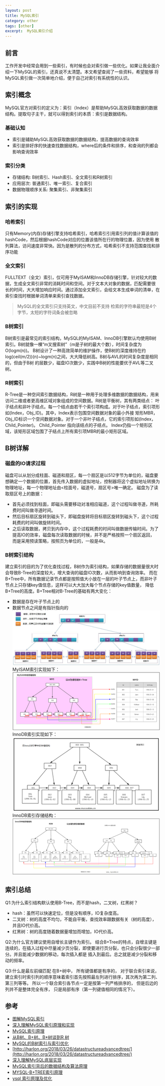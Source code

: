 ```yaml
---
layout: post
title: MySQL索引
category: other
tags: [other]
excerpt:  MySQL索引介绍
---
```

## 前言 
工作开发中经常会用到一些索引，有时候也会对索引做一些优化。如果让我全面介绍一下MySQL的索引，还真说不太清楚。本文希望查阅了一些资料，希望能够
将MySQL索引做一次简单地介绍，便于自己对索引有系统性的认识。

## 索引概念
MySQL官方对索引的定义为：索引（Index）是帮助MySQL高效获取数据的数据结构。提取句子主干，就可以得到索引的本质：索引是数据结构。
### 基础认知
- 索引是辅助MySQL高效获取数据的数据结构，提高数据的查询效率
- 索引是排好序的快速查找数据结构，where后的条件和排序，和查询的列都会影响查询效率

### 索引分类
- 存储结构: B树索引、Hash索引、全文索引和R树索引
- 应用层次: 普通索引、唯一索引、复合索引
- 数据物理顺序关系: 聚集索引、非聚集索引

## 索引的实现
### 哈希索引
只有Memory(内存)存储引擎支持哈希索引，哈希索引引用索引列的值计算该值的hashCode，然后根据hashCode对应的位置该值所在行的物理位置，因为使用
散列算法，访问速度非常快。因为是散列的分布方式，哈希索引不支持范围查找和排序功能

### 全文索引
FULLTEXT（全文）索引，仅可用于MyISAM和InnoDB存储引擎，针对较大的数据，生成全文索引非常的消耗时间和空间。对于文本大对象的数据，匹配需要很
长的时间，大大增加响应时间。通过添加全文索引，会给文本生成单词的清单，在索引查找时根据单词清单来索引查找数据。
> MySQL的全文索引只支持英文，中文目前不支持
> 检索的字符串最短是4个字节，太短的字符词条会被忽略

### B树索引
B树索引是最常见的索引结构，MySQL的MyISAM、InnoDB引擎默认均使用B树索引。B树就像一棵“m叉搜索树”（m是子树的最大个数），时间复杂度为O(logm(n))。
B树设计了一种高效简单的维护操作，使B树的深度维持在约log(ceil(m/2))(n)~logm(n)之间，大大降低树高。B树与AVL的时间复杂度是相同的，但由于B树
的层数少，磁盘IO次数少，实践中B树的性能要优于AVL等二叉树。

### R树索引
R-Tree是一种空间索引数据结构，R树是一种用于处理多维数据的数据结构，用来访问二维或者更高维区域对象组成的空间数据。R树是平衡树，其有两类结点：
叶子结点和非叶子结点。每一个结点由若干个索引项构成。对于叶子结点，索引项形如(Index，Obj_ID)。其中，Index表示包围空间数据对象的最小外接
矩形MBR，Obj_ID标识一个空间数据对象。对于一个非叶子结点，它的索引项形如(Index，Child_Pointer)。 Child_Pointer 指向该结点的子结点。
Index仍指一个矩形区域，该矩形区域包围了子结点上所有索引项MBR的最小矩形区域。

## B树详解
### 磁盘的IO请求过程
磁盘可以从划分成柱面、磁道和扇区，每一个扇区是以512字节为单位的，磁盘要想确定一个数据的位置，首先传入数据的虚拟地址，控制器将这个虚拟地址转换为物理地址，每一个物理地址由<柱面号，磁道号，扇区号>唯一确定。
磁盘为了读取扇区号上的数据：

- 首先必须找到柱面，即磁头需要移动对准相应磁道，这个过程叫做寻道，所耗费时间叫做寻道时间。
- 然后目标扇区旋转到磁头下，即磁盘旋转将目标扇区旋转到磁头下，这个过程耗费的时间叫做旋转时间。
- 之后读取数据，拷贝到内存中，这个过程耗费的时间叫做数据传输时间。为了提高IO的效率，磁盘每次读取数据的时候，并不是严格按照一个扇区返回，
而是采用预读策略，按照页为单位的，一般是4k。

### B树索引结构
建立索引的目的为了优化查找过程，B树作为索引结构，如果存储的数据量很大时会导致B-Tree的深度较大，增大查询的磁盘IO次数，从而影响到查询效率。
而在B+Tree中，所有数据记录节点都是按照值大小放在一层的叶子节点上，而非叶子节点上只存储key值信息，这样可以大大加大每个节点存储的key值数量，
降低B+Tree的高度。B+Tree相对B-Tree的基础有两大变化：
- 数据是存在叶子节点上的
- 数据节点之间是有指针指向的
![bplustree](/assets/images/2019/03/mysql_index_bplustree.png)
MyISAM索引实现如下：
![myISAM](/assets/images/2019/03/mysql_index_myisam_btree.png)
InnoDB索引实现如下：
![InnoDB](/assets/images/2019/03/mysql_index_innodb_btree.png)
InnoDB索引存储结构：
![InnoDB索引结构](/assets/images/2019/03/mysql_index_innodb_struct.png)

## 索引总结
Q1:为什么索引结构默认使用B-Tree，而不是hash，二叉树，红黑树？
- hash：虽然可以快速定位，但是没有顺序，IO复杂度高。
- 二叉树：树的高度不均匀，不能自平衡，查找效率跟数据有关（树的高度），并且IO代价高。
- 红黑树：树的高度随着数据量增加而增加，IO代价高。

Q2:为什么官方建议使用自增长主键作为索引。
结合B+Tree的特点，自增主键是连续的，在插入过程中尽量减少页分裂，即使要进行页分裂，也只会分裂很少一部分。并且能减少数据的移动，每次插入都是
插入到最后。总之就是减少分裂和移动的频率。

Q3:什么是最左前缀匹配
在B+树中， 所有键值都是有序的， 对于联合索引来说， 建立索引时索引列的顺序意味着索引首先按照最左列进行排序，其次再为第二列、第三列等等。
所以一个联合索引各节点一定是按第一列严格排序的， 但是后边的列并不是整体完全有序， 只是局部有序（第一列键值相同的情况下）。


## 参考
- [图解MySQL索引](https://www.cnblogs.com/liqiangchn/p/9060521.html)
- [深入理解MySQL索引原理和实现](https://blog.csdn.net/tongdanping/article/details/79878302)
- [MySQL索引原理](https://zhuanlan.zhihu.com/p/34840329)
- [从B树、B+树、B*树谈到R 树](https://blog.csdn.net/v_JULY_v/article/details/6530142/)
- [MySQL的B树索引与索引优化](https://www.cnblogs.com/lfs2640666960/p/8550452.html)
- [http://harlon.org/2018/03/26/datastructureadvancedtree/](http://harlon.org/2018/03/26/datastructureadvancedtree/)
- [深入理解MySQL底层实现](http://harlon.org/2018/06/20/database/)
- [MySQL索引背后的数据结构及算法原理](http://blog.codinglabs.org/articles/theory-of-mysql-index.html)
- [MYSQL-B+TREE索引原理](https://www.jianshu.com/p/486a514b0ded)
- [ysql 索引原理及优化](http://www.cnblogs.com/hellojesson/p/6001685.html)
